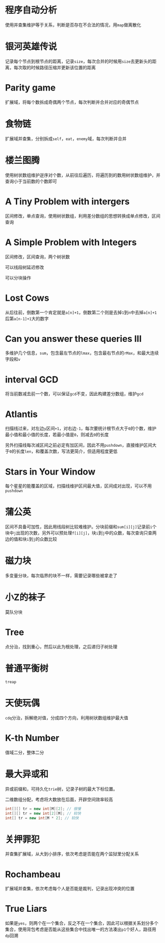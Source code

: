 # 程序自动分析
使用并查集维护等于关系，判断是否存在不合法的情况，用`map`做离散化
# 银河英雄传说
记录每个节点到根节点的距离，记录`size`，每次合并的时候用`size`去更新头的距离，每次取的时候路径压缩并更新该位置的距离
# Parity game
扩展域，将每个数拆成奇偶两个节点，每次判断并合并对应的奇偶节点
# 食物链
扩展域并查集，分别拆成`self`，`eat`，`enemy`域，每次判断并合并
# 楼兰图腾
使用树状数组维护逆序对个数，从前往后遍历，将遍历到的数用树状数组维护，并查询小于当前数的个数即可
# A Tiny Problem with intergers
区间修改，单点查询，使用树状数组，利用差分数组的思想转换成单点修改，区间查询
# A Simple Problem with Integers
区间修改，区间查询，两个树状数

可以线段树延迟修改

可以分块操作
# Lost Cows
从后往前，倒数第一个肯定就是`a[n]+1`，倒数第二个则是去掉`1`到`n`中去掉`a[n]+1`后第`a[n-1]+1`大的数字
# Can you answer these queries III
多维护几个信息，`sum`，包含最左节点的`lmax`，包含最右节点的`rMax`，和最大连续字段和`v`
# interval GCD
将当前数减去前一个数，可以保证`gcd`不变，因此构建差分数组，维护`gcd`
# Atlantis
扫描线过来，对左边`y`区间`+1`，对右边`-1`，每次要统计根节点大于`0`的个数，维护最小值和最小值的长度，若最小值是`0`，则减去`0`的长度

另外扫描线每次减区间之前必定有加区间，因此不用`pushdown`，直接维护区间大于`0`的长度`len`，和覆盖次数，写法更简介，但适用程度更低
# Stars in Your Window
每个星星的能覆盖的区域，扫描线维护区间最大值，区间成对出现，可以不用`pushdown`
# 蒲公英
区间不具备可加性，因此用线段树比较难维护。分块前缀和`sum[i][j]`记录前`i`个块中`j`出现的次数，另外可以预处理`f[i][j]`，块`i`到`j`中的众数，每次查询只查两边的值和块`i`到`j`的众数比较
# 磁力块
多变量分块，每次临界的块不一样，需要记录哪些被拿走了
# 小Z的袜子
莫队分块
# Tree
点分治，找到重心，然后以此为根处理，之后递归子树处理
# 普通平衡树
`treap`
# 天使玩偶
`cdq`分治，拆解绝对值，分成四个方向，利用树状数组维护最大值
# K-th Number
值域二分，整体二分
# 最大异或和
异或前缀和，可持久化`trie`树，记录子树的最大下标位置。

二维数组分配，考虑将大数放在后面，开辟空间效率较高
``` java
int[][] tr = new int[M][2]; // 很慢
int[][] tr = new int[2][M]; // 较快
int[] tr = new int[M * 2]; // 较快 
```
# 关押罪犯
并查集扩展域，从大到小排序，依次考虑是否能在两个监狱里分配关系
# Rochambeau
扩展域并查集，依次考虑每个人是否能是裁判，记录出现冲突的位置
# True Liars
如果是`yes`，则两个在一个集合，反之不在一个集合，因此可以根据关系划分多个集合，使用背包考虑是否能从这些集合中找出唯一的方法凑出`p1`个好人，路径用`dp`回溯